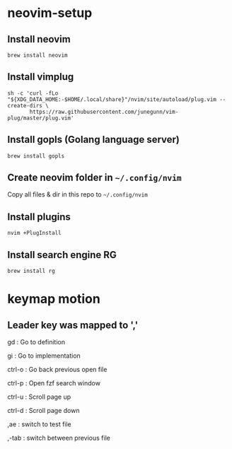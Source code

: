 # neovim-setup

## Install neovim
```
brew install neovim
```

## Install vimplug
```
sh -c 'curl -fLo "${XDG_DATA_HOME:-$HOME/.local/share}"/nvim/site/autoload/plug.vim --create-dirs \
       https://raw.githubusercontent.com/junegunn/vim-plug/master/plug.vim'
```

## Install gopls (Golang language server)
```
brew install gopls
```

## Create neovim folder in `~/.config/nvim`
Copy all files & dir in this repo to `~/.config/nvim`

## Install plugins
```
nvim +PlugInstall
```

## Install search engine RG
```
brew install rg
```

# keymap motion
## Leader key was mapped to ','
gd : Go to definition

gi : Go to implementation

ctrl-o : Go back previous open file

ctrl-p : Open fzf search window

ctrl-u : Scroll page up

ctrl-d : Scroll page down

,ae : switch to test file

,-tab : switch between previous file
